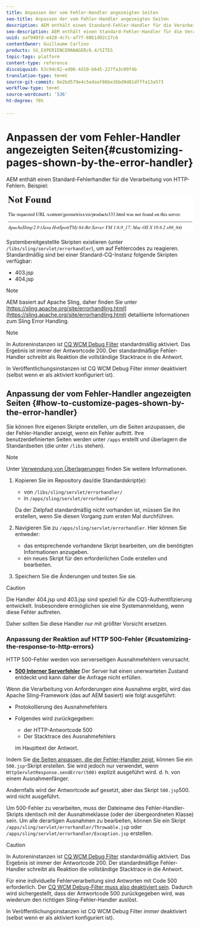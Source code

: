 ```yaml
---
title: Anpassen der vom Fehler-Handler angezeigten Seiten
seo-title: Anpassen der vom Fehler-Handler angezeigten Seiten
description: AEM enthält einen Standard-Fehler-Handler für die Verarbeitung von HTTP-Fehlern.
seo-description: AEM enthält einen Standard-Fehler-Handler für die Verarbeitung von HTTP-Fehlern.
uuid: aaf940fd-e428-4c7c-af7f-88b1d02c17c6
contentOwner: Guillaume Carlino
products: SG_EXPERIENCEMANAGER/6.4/SITES
topic-tags: platform
content-type: reference
discoiquuid: 63c94c82-ed96-4d10-b645-227fa3c09f4b
translation-type: tm+mt
source-git-commit: 8e2bd579e4c5edaaf86be36bd9d81dfffa13a573
workflow-type: tm+mt
source-wordcount: '536'
ht-degree: 76%

---
```



# Anpassen der vom Fehler-Handler angezeigten Seiten{#customizing-pages-shown-by-the-error-handler}

AEM enthält einen Standard-Fehlerhandler für die Verarbeitung von HTTP-Fehlern. Beispiel:

![chlimage_1-67](assets/chlimage_1-67.png)

Systembereitgestellte Skripten existieren (unter `/libs/sling/servlet/errorhandler`), um auf Fehlercodes zu reagieren. Standardmäßig sind bei einer Standard-CQ-Instanz folgende Skripten verfügbar:

* 403.jsp
* 404.jsp

>[!NOTE]
>
>AEM basiert auf Apache Sling, daher finden Sie unter [https://sling.apache.org/site/errorhandling.html](https://sling.apache.org/site/errorhandling.html) detaillierte Informationen zum Sling Error Handling.

>[!NOTE]
>
>In Autoreninstanzen ist [CQ WCM Debug Filter](/help/sites-deploying/osgi-configuration-settings.md) standardmäßig aktiviert. Das Ergebnis ist immer der Antwortcode 200. Der standardmäßige Fehler-Handler schreibt als Reaktion die vollständige Stacktrace in die Antwort.
>
>In Veröffentlichungsinstanzen ist CQ WCM Debug Filter *immer* deaktiviert (selbst wenn er als aktiviert konfiguriert ist).

## Anpassung der vom Fehler-Handler angezeigten Seiten {#how-to-customize-pages-shown-by-the-error-handler}

Sie können Ihre eigenen Skripte erstellen, um die Seiten anzupassen, die der Fehler-Handler anzeigt, wenn ein Fehler auftritt. Ihre benutzerdefinierten Seiten werden unter `/apps` erstellt und überlagern die Standardseiten (die unter `/libs` stehen).

>[!NOTE]
>
>Unter [Verwendung von Überlagerungen](/help/sites-developing/overlays.md) finden Sie weitere Informationen.

1. Kopieren Sie im Repository das/die Standardskript(e):

   * von `/libs/sling/servlet/errorhandler/`
   * in `/apps/sling/servlet/errorhandler/`

   Da der Zielpfad standardmäßig nicht vorhanden ist, müssen Sie ihn erstellen, wenn Sie diesen Vorgang zum ersten Mal durchführen.

1. Navigieren Sie zu `/apps/sling/servlet/errorhandler`. Hier können Sie entweder:

   * das entsprechende vorhandene Skript bearbeiten, um die benötigten Informationen anzugeben.
   * ein neues Skript für den erforderlichen Code erstellen und bearbeiten.

1. Speichern Sie die Änderungen und testen Sie sie.

>[!CAUTION]
>
>Die Handler 404.jsp und 403.jsp sind speziell für die CQ5-Authentifizierung entwickelt. Insbesondere ermöglichen sie eine Systemanmeldung, wenn diese Fehler auftreten.
>
>Daher sollten Sie diese Handler nur mit größter Vorsicht ersetzen.

### Anpassung der Reaktion auf HTTP 500-Fehler  {#customizing-the-response-to-http-errors}

HTTP 500-Fehler werden von serverseitigen Ausnahmefehlern verursacht.

* **[500 Interner Serverfehler](https://www.w3.org/Protocols/rfc2616/rfc2616-sec10.html)** Der Server hat einen unerwarteten Zustand entdeckt und kann daher die Anfrage nicht erfüllen.

Wenn die Verarbeitung von Anforderungen eine Ausnahme ergibt, wird das Apache Sling-Framework (das auf AEM basiert) wie folgt ausgeführt:

* Protokollierung des Ausnahmefehlers
* Folgendes wird zurückgegeben:

   * der HTTP-Antwortcode 500
   * Der Stacktrace des Ausnahmefehlers

   im Haupttext der Antwort.

Indem Sie [die Seiten anpassen, die der Fehler-Handler zeigt](#how-to-customize-pages-shown-by-the-error-handler), können Sie ein `500.jsp`-Skript erstellen. Sie wird jedoch nur verwendet, wenn `HttpServletResponse.sendError(500)` explizit ausgeführt wird. d. h. von einem Ausnahmenfänger.

Andernfalls wird der Antwortcode auf gesetzt, aber das Skript `500.jsp`500.  wird nicht ausgeführt.

Um 500-Fehler zu verarbeiten, muss der Dateiname des Fehler-Handler-Skripts identisch mit der Ausnahmeklasse (oder der übergeordneten Klasse) sein. Um alle derartigen Ausnahmen zu bearbeiten, können Sie ein Skript `/apps/sling/servlet/errorhandler/Throwable.js`p oder `/apps/sling/servlet/errorhandler/Exception.jsp` erstellen.

>[!CAUTION]
>
>In Autoreninstanzen ist [CQ WCM Debug Filter](/help/sites-deploying/osgi-configuration-settings.md) standardmäßig aktiviert. Das Ergebnis ist immer der Antwortcode 200. Der standardmäßige Fehler-Handler schreibt als Reaktion die vollständige Stacktrace in die Antwort.
>
>Für eine individuelle Fehlerverarbeitung sind Antworten mit Code 500 erforderlich. Der [CQ WCM Debug-Filter muss also deaktiviert sein](/help/sites-deploying/osgi-configuration-settings.md). Dadurch wird sichergestellt, dass der Antwortcode 500 zurückgegeben wird, was wiederum den richtigen Sling-Fehler-Handler auslöst.
>
>In Veröffentlichungsinstanzen ist CQ WCM Debug Filter *immer* deaktiviert (selbst wenn er als aktiviert konfiguriert ist).

